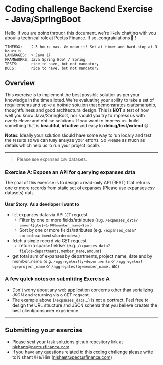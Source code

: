 # Coding challenge Backend Exercise - Java/SpringBoot

Hello! If you are going through this document, we're likely chatting with you about a technical role at Pectus Finance. If so, congratulations 🎉 !

```
TIMEBOX:    2-3 hours max. We mean it! Set at timer and hard-stop at 3 hours ⏱
LANGUAGES:  > Java 17
FRAMEWORKS: Java Spring Boot / Spring
TESTS:      nice to have, but not mandatory
DOCS:       nice to have, but not mandatory
```

## Overview

This exercise is to implement the best possible solution as per your knowledge in the time alloted. We're evaluating your ability to take a set of requirements and spike a holistic solution that demonstrates craftsmanship, thoughtfulness and good architectural design. This is **NOT** a test of how well you know Java/SpringBoot, nor should you try to impress us with overly clever and obtuse solutions. If you want to impress us, build something that is **beautiful**, **intuitive** and easy to **debug/test/extend** :smiley: .

**Notes:** Ideally your solution should have some way to run locally and test the results so we can fully analyze your efforts. So Please as much as details which help us to run your project locally.

---

> Please use expanses.csv datasets.

### Exercise A: Expose an API for querying expanses data

The goal of this exercise is to design a read-only API (REST) that returns one or more records from static set of expanses (Please use expanses.csv datasets) data.

#### User Story: As a developer I want to

- list expanses data via API `GET` request
  - Filter by one or more fields/attributes (e.g. `/expanses_data?amount[gte]=1400&member_name=Sam` )
  - Sort by one or more fields/attributes (e.g. `/expanses_data?sort=departments&order=desc`)
- fetch a single record via GET request
  - return a sparse fieldset (e.g. `/expanses_data?fields=departments,member_name,amount`)
- get total sum of expanses by departments, project_name, date and by member_name
  (e.g. `/aggregates?by=departments` or `/aggregates?by=project_name` or `/aggregates?by=member_name` ..etc)

### A few quick notes on submitting Exercise A

- Don't worry about any web application concerns other than serializing JSON and returning via a GET request.
- The example above (`/expanses_data`...) is not a contract. Feel free to design the URL structure and JSON schema that you believe creates the best client/consumer experience

---
## Submitting your exercise

- Please sent your task solutions github repository link at nishant@pectusfinance.com.
- If you have any questions related to this coding challenge please write to Nishant /He/Him (nishant@pectusfinance.com)

